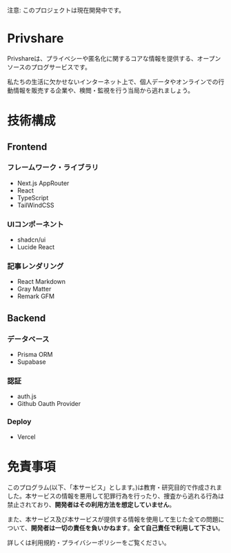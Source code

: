 注意: このプロジェクトは現在開発中です。

# Privshare
Privshareは、プライベシーや匿名化に関するコアな情報を提供する、オープンソースのプログサービスです。

私たちの生活に欠かせないインターネット上で、個人データやオンラインでの行動情報を販売する企業や、検閲・監視を行う当局から逃れましょう。


# 技術構成
## Frontend
### フレームワーク・ライブラリ
- Next.js AppRouter
- React
- TypeScript
- TailWindCSS

### UIコンポーネント
- shadcn/ui
- Lucide React

### 記事レンダリング
- React Markdown
- Gray Matter
- Remark GFM

## Backend
### データベース
- Prisma ORM
- Supabase 

### 認証
- auth.js
- Github Oauth Provider

### Deploy
- Vercel

# 免責事項
このプログラム(以下、「本サービス」とします。)は教育・研究目的で作成されました。本サービスの情報を悪用して犯罪行為を行ったり、捜査から逃れる行為は禁止されており、**開発者はその利用方法を想定していません**。

また、本サービス及び本サービスが提供する情報を使用して生じた全ての問題について、**開発者は一切の責任を負いかねます**。**全て自己責任で利用して下さい**。

詳しくは利用規約・プライバシーポリシーをご覧ください。


